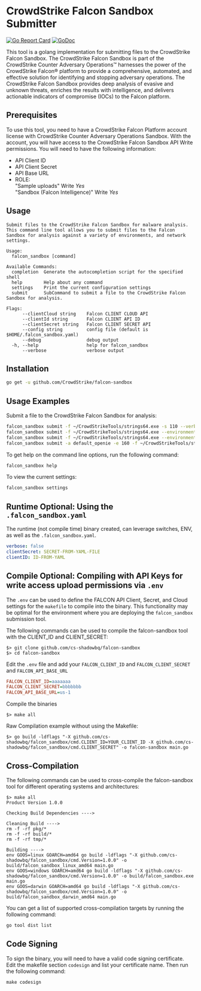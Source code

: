 # CrowdStrike Falcon Sandbox Submitter

[![Go Report Card](https://goreportcard.com/badge/github.com/cs-shadowbq/falcon-sandbox)](https://goreportcard.com/report/github.com/cs-shadowbq/falcon-sandbox)
[![GoDoc](https://godoc.org/github.com/cs-shadowbq/falcon-sandbox?status.svg)](https://godoc.org/github.com/cs-shadowbq/falcon-sandbox)

This tool is a golang implementation for submitting files to the CrowdStrike Falcon Sandbox. The CrowdStrike Falcon Sandbox is part of the CrowdStrike Counter Adversary Operations™ harnesses the power of the CrowdStrike Falcon® platform to provide a comprehensive, automated, and effective solution for identifying and stopping adversary operations. The CrowdStrike Falcon Sandbox provides deep analysis of evasive and unknown threats, enriches the results with intelligence, and delivers actionable indicators of compromise (IOCs) to the Falcon platform.

## Prerequisites

To use this tool, you need to have a CrowdStrike Falcon Platform account license with CrowdStrike Counter Adversary Operations Sandbox. With the account, you will have access to the CrowdStrike Falcon Sandbox API Write permissions. You will need to have the following information: 

- API Client ID
- API Client Secret
- API Base URL
- ROLE:  
    "Sample uploads" Write *Yes*  
    "Sandbox (Falcon Intelligence)" Write *Yes*  

## Usage

```
Submit files to the CrowdStrike Falcon Sandbox for malware analysis. This command line tool allows you to submit files to the Falcon Sandbox for analysis against a variety of environments, and network settings.

Usage:
  falcon_sandbox [command]

Available Commands:
  completion  Generate the autocompletion script for the specified shell
  help        Help about any command
  settings    Print the current configuration settings
  submit      SubCommand to submit a file to the CrowdStrike Falcon Sandbox for analysis.

Flags:
      --clientCloud string    Falcon CLIENT CLOUD API
      --clientId string       Falcon CLIENT API ID
      --clientSecret string   Falcon CLIENT SECRET API
      --config string         config file (default is $HOME/.falcon_sandbox.yaml)
      --debug                 debug output
  -h, --help                  help for falcon_sandbox
      --verbose               verbose output
```

## Installation

```bash
go get -u github.com/CrowdStrike/falcon-sandbox
```

## Usage Examples

Submit a file to the CrowdStrike Falcon Sandbox for analysis:

```bash
falcon_sandbox submit -f ~/CrowdStrikeTools/strings64.exe -s 110 --verbose
falcon_sandbox submit -f ~/CrowdStrikeTools/strings64.exe --environment 100 --verbose
falcon_sandbox submit -f ~/CrowdStrikeTools/strings64.exe --environment 110 --verbose
falcon_sandbox submit -a default_openie -e 160 -f ~/CrowdStrikeTools/strings64.exe  -n tor
```

To get help on the command line options, run the following command:

```bash
falcon_sandbox help
```

To view the current settings:

```bash
falcon_sandbox settings 
```

## Runtime Optional: Using the `.falcon_sandbox.yaml`

The runtime (not compile time) binary created, can leverage switches, ENV, as well as the `.falcon_sandbox.yaml`.

```yaml
verbose: false
clientSecret: SECRET-FROM-YAML-FILE
clientID: ID-FROM-YAML
```


## Compile Optional: Compiling with API Keys for write access upload permissions via `.env`

The `.env` can be used to define the FALCON API Client, Secret, and Cloud settings for the `makefile` to compile into the binary. This functionality may be optimal for the environment where you are deploying the `falcon_sandbox` submission tool. 

The following commands can be used to compile the falcon-sandbox tool with the CLIENT_ID and CLIENT_SECRET:

```shell
$> git clone github.com/cs-shadowbq/falcon-sandbox
$> cd falcon-sandbox
```

Edit the `.env` file and add your `FALCON_CLIENT_ID` and `FALCON_CLIENT_SECRET` and `FALCON_API_BASE_URL`

```ini
FALCON_CLIENT_ID=aaaaaaa
FALCON_CLIENT_SECRET=bbbbbbb
FALCON_API_BASE_URL=us-1
```

Compile the binaries 

```shell
$> make all
```

Raw Compilation example without using the Makefile:

```shell
$> go build -ldflags "-X github.com/cs-shadowbq/falcon_sandbox/cmd.CLIENT_ID=YOUR_CLIENT_ID -X github.com/cs-shadowbq/falcon_sandbox/cmd.CLIENT_SECRET" -o falcon-sandbox main.go
```

## Cross-Compilation

The following commands can be used to cross-compile the falcon-sandbox tool for different operating systems and architectures:

```shell
$> make all
Product Version 1.0.0

Checking Build Dependencies ---->

Cleaning Build ---->
rm -f -rf pkg/*
rm -f -rf build/*
rm -f -rf tmp/*

Building ---->
env GOOS=linux GOARCH=amd64 go build -ldflags "-X github.com/cs-shadowbq/falcon_sandbox/cmd.Version=1.0.0" -o build/falcon_sandbox_linux_amd64 main.go
env GOOS=windows GOARCH=amd64 go build -ldflags "-X github.com/cs-shadowbq/falcon_sandbox/cmd.Version=1.0.0" -o build/falcon_sandbox.exe main.go
env GOOS=darwin GOARCH=amd64 go build -ldflags "-X github.com/cs-shadowbq/falcon_sandbox/cmd.Version=1.0.0" -o build/falcon_sandbox_darwin_amd64 main.go
```

You can get a list of supported cross-compilation targets by running the following command:

```bash
go tool dist list
```

## Code Signing

To sign the binary, you will need to have a valid code signing certificate. Edit the makefile section `codesign` and list your certificate name. Then run the following command:

```shell
make codesign
```
